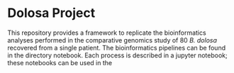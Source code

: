 <h1>Dolosa Project</h1>
<p>This repository provides a framework to replicate the bioinformatics analyses performed in the comparative genomics study of 80 <i>B. dolosa</i> recovered from a single patient. The bioinformatics pipelines can be found in the directory notebook. Each process is described in a jupyter notebook; these notebooks can be used in the </p>
